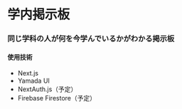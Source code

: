 # 学内掲示板

### 同じ学科の人が何を今学んでいるかがわかる掲示板

#### 使用技術
- Next.js 
- Yamada UI
- NextAuth.js（予定）
- Firebase Firestore（予定）
